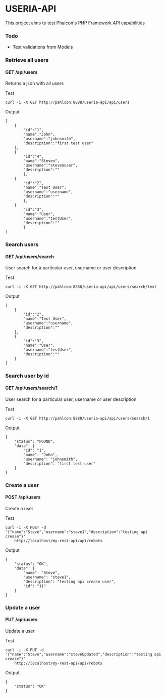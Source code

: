 # USERIA-API

This project aims to test Phalcon's PHP Framework API capabilities

### Todo 
- Test validations from Models

### Retrieve all users
#### GET /api/users
Returns a json with all users

Test
```
curl -i -X GET http://pahlcon:8888/useria-api/api/users
```

Output
```
[
    {
        "id":"1",
        "name":"John",
        "username":"johnsmith",
        "description":"first test user"
    },
    {
        "id":"4",
        "name":"Steven",
        "username":"stevenuser",
        "description":""
        },
    {
        "id":"2",
        "name":"Test User",
        "username":"username",
        "description":""
        },
    {
        "id":"3",
        "name":"User",
        "username":"testUser",
        "description":""
        }
]
```

### Search users
#### GET /api/users/search
User search for a particular user, username or user description

Test
```
curl -i -X GET http://pahlcon:8888/useria-api/api/users/search/test
```

Output
```
[
    {
        "id":"2",
        "name":"Test User",
        "username":"username",
        "description":""
    },
    {
        "id":"3",
        "name":"User",
        "username":"testUser",
        "description":""
    }
]
```

### Search user by id
#### GET /api/users/search/1
User search for a particular user, username or user description

Test
```
curl -i -X GET http://pahlcon:8888/useria-api/api/users/search/1
```

Output
```
{
    "status": "FOUND",
    "data": {
        "id": "1",
        "name": "John",
        "username": "johnsmith",
        "description": "first test user"
    }
}
```

### Create a user 
#### POST /api/users
Create a user 

Test
```
curl -i -X POST -d '{"name":"Steve","username":"steve1","description":"testing api crease"}'
    http://localhost/my-rest-api/api/robots
```

Output
```
{
    "status": "OK",
    "data": {
        "name": "Steve",
        "username": "steve1",
        "description": "testing api crease user",
        "id": "11"
    }
}
```

### Update a user 
#### PUT /api/users
Update a user 

Test
```
curl -i -X PUT -d '{"name":"Steve","username":"steveUpdated","description":"testing api crease"}'
    http://localhost/my-rest-api/api/robots
```

Output
```
{
    "status": "OK"
}
```